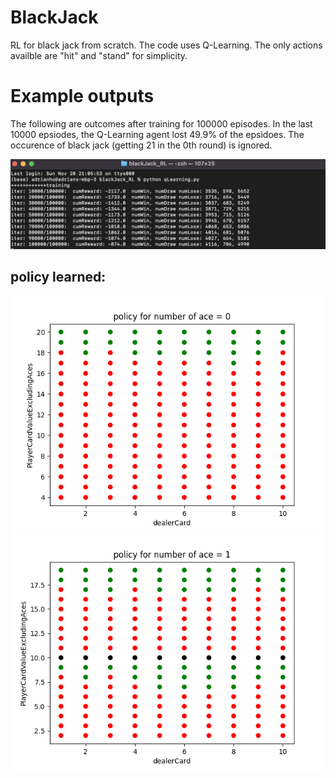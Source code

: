 # BlackJack
RL for black jack from scratch. The code uses Q-Learning. The only actions availble are "hit" and "stand" for simplicity.

# Example outputs
The following are outcomes after training for 100000 episodes. In the last 10000 epsiodes, the Q-Learning agent lost 49.9% of the epsidoes. 
The occurence of black jack (getting 21 in the 0th round) is ignored. 

![](./images/train_outcome._bj.png)

## policy learned:
![](./images/BJ_ace_0.png)
![](./images/BJ_ace_1.png)


